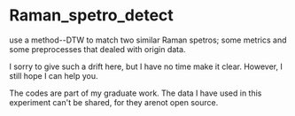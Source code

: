 # Raman_spetro_detect
use a method--DTW to match two similar Raman spetros; some metrics and some preprocesses that dealed with origin data.

I sorry to give such a drift here, but I have no time make it clear. However, I still hope I can help you.

The codes are part of my graduate work. The data I have used in this experiment can't be shared, for they arenot open source.
